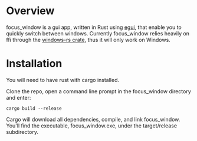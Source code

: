 # Overview

focus_window is a gui app, written in Rust using [egui](https://github.com/emilk/egui/), that enable you to quickly switch between windows.
Currently focus_window relies heavily on ffi through the [windows-rs crate](https://github.com/microsoft/windows-rs), thus it will only work on Windows.

# Installation
You will need to have rust with cargo installed. 

Clone the repo, open a command line prompt in the focus_window directory and enter:
```
cargo build --release
```

Cargo will download all dependencies, compile, and link focus_window. 
You'll find the executable, focus_window.exe, under the target/release subdirectory.

